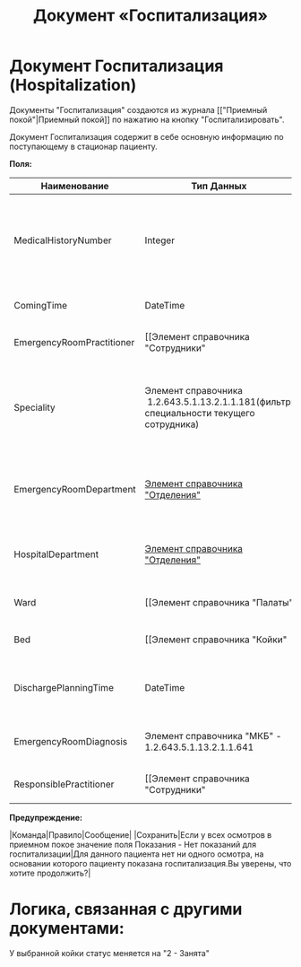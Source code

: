 ﻿---
layout: default
title: Документ «Госпитализация»
position: 1
categories: 
tags: 
---

# Документ Госпитализация (Hospitalization)

Документы "Госпитализация" создаются из журнала [["Приемный покой"|Приемный покой]] по нажатию на кнопку "Госпитализировать".

Документ Госпитализация содержит в себе основную информацию по поступающему в стационар пациенту.

**Поля:**

|Наименование|Тип Данных|Заголовок|Описание|Множественность|Видимость|Автозаполнение|
|------------|----------|---------|--------|---------------|---------|--------------|
|MedicalHistoryNumber|Integer|Номер истории болезни|Номер истории болезни|[1..1]| |Заполняется автоматически порядковым номером очередной госпитализации. 01.01 00:00 каждого года нумерация карт начинается заново.|
|ComingTime|DateTime|Дата и время поступления|Дата и время поступления|[1..1]| |Автоматически заполняется сегодняшним числом.|
|EmergencyRoomPractitioner|[[Элемент справочника "Сотрудники"|Ведение журнала "Сотрудники"]]|Сотрудник приемного отделения |Сотрудник приемного отделения |[1..1]| |Автоматически заполняется сотрудником, зашедшим в систему|
|Speciality|Элемент справочника  1.2.643.5.1.13.2.1.1.181(фильтр: специальности текущего сотрудника)|Специальность|Специальность врача приемного отделения|[1..1]| |Автоматически заполняется специальностью сотрудника, выбранного в поле "Сотрудник приемного отделения "|
|EmergencyRoomDepartment|[Элемент справочника "Отделения"](http://confluence.infinnity.lan/pages/viewpage.action?pageId=49250352)|Отделение приемного покоя|Отделение, в котором принимают пациента в текущий момент|[1..1]| |Заполняется автоматически отделением сотрудника, зашедшего в систему.|
|HospitalDepartment|[Элемент справочника "Отделения"](http://confluence.infinnity.lan/pages/viewpage.action?pageId=49250352)|Отделение стационара|Отделение, куда направляют пациента на лечение|[1..1]| | |
|Ward|[[Элемент справочника "Палаты"|Документ "Палата"]]|Палата|Палата, в которую распределяют пациента|[1..1]| | |
|Bed|[[Элемент справочника "Койки"|Документ Койка]]|Койка|Койка, на которую распределяют пациента|[1..1]| | |
|DischargePlanningTime|DateTime|Плановая дата выписки|Дата, в которую планируют выписать пациента|[1..1]| | |
|EmergencyRoomDiagnosis|Элемент справочника "МКБ" - 1.2.643.5.1.13.2.1.1.641|Диагноз приемного покоя|Диагноз, поставленный в приемном покое|[1..1]| | |
|ResponsiblePractitioner|[[Элемент справочника "Сотрудники"|Ведение журнала "Сотрудники"]]|Лечащий врач|Врач, который в дальнейшем будет лечить пациента|[1..1]| | |

**Предупреждение:**

|Команда|Правило|Сообщение|
|Сохранить|Если у всех осмотров в приемном покое значение поля Показания - Нет показаний для госпитализации|Для данного пациента нет ни одного осмотра, на основании которого пациенту показана госпитализация.Вы уверены, что хотите продолжить?|

# Логика, связанная с другими документами:

У выбранной койки статус меняется на "2 - Занята"

